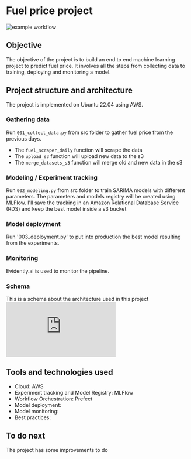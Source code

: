 # Fuel price project
![example workflow](https://github.com/Nell87/forecasting_fuelprice/actions/workflows/cml.yaml/badge.svg)


## Objective
The objective of the project is to build an end to end machine learning project to predict fuel price. It involves all the steps from collecting data to training, deploying and monitoring a model. 

## Project structure and architecture
The project is implemented on Ubuntu 22.04 using AWS. 

### Gathering data
Run `001_collect_data.py` from src folder to gather fuel price from the previous days.
- The `fuel_scraper_daily` function will scrape the data
- The `upload_s3` function will upload new data to the s3
- The `merge_datasets_s3` function will merge old and new data in the s3

### Modeling / Experiment tracking
Run `002_modeling.py` from src folder to train SARIMA models with different parameters. The parameters and models registry will be created using MLFlow. I'll save the tracking in an Amazon Relational Database Service (RDS) and keep the best model inside a s3 bucket

### Model deployment
Run '003_deployment.py' to put into production the best model resulting from the experiments. 

### Monitoring
Evidently.ai is used to monitor the pipeline. 

### Schema 
This is a schema about the architecture used in this project
![Schema](https://files.fm/thumb_show.php?i=bmynmww54)

## Tools and technologies used
- Cloud: AWS
- Experiment tracking and Model Registry: MLFlow
- Workflow Orchestration: Prefect
- Model deployment:
- Model monitoring: 
- Best practices: 

## To do next
The project has some improvements to do 
